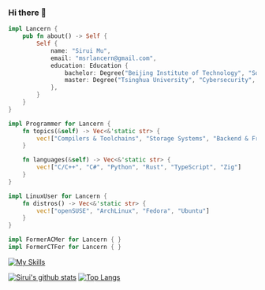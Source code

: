 <!--
**Lancern/Lancern** is a ✨ _special_ ✨ repository because its `README.md` (this file) appears on your GitHub profile.

Here are some ideas to get you started:

- 🔭 I’m currently working on ...
- 🌱 I’m currently learning ...
- 👯 I’m looking to collaborate on ...
- 🤔 I’m looking for help with ...
- 💬 Ask me about ...
- 📫 How to reach me: ...
- 😄 Pronouns: ...
- ⚡ Fun fact: ...
-->

### Hi there 👋

```rust
impl Lancern {
    pub fn about() -> Self {
        Self {
            name: "Sirui Mu",
            email: "msrlancern@gmail.com",
            education: Education {
                bachelor: Degree("Beijing Institute of Technology", "Software Engineering", 2016..=2020),
                master: Degree("Tsinghua University", "Cybersecurity", 2020..=2023),
            },
        }
    }
}

impl Programmer for Lancern {
    fn topics(&self) -> Vec<&'static str> {
        vec!["Compilers & Toolchains", "Storage Systems", "Backend & Frontend"]
    }

    fn languages(&self) -> Vec<&'static str> {
        vec!["C/C++", "C#", "Python", "Rust", "TypeScript", "Zig"]
    }
}

impl LinuxUser for Lancern {
    fn distros() -> Vec<&'static str> {
        vec!["openSUSE", "ArchLinux", "Fedora", "Ubuntu"]
    }
}

impl FormerACMer for Lancern { }
impl FormerCTFer for Lancern { }
```

[![My Skills](https://skillicons.dev/icons?i=anaconda,apple,arch,bash,bootstrap,c,cs,cpp,clion,cmake,css,debian,discord,docker,dotnet,eclipse,emacs,flask,gatsby,git,github,githubactions,gitlab,gmail,go,haskell,html,jquery,js,latex,linux,md,mint,mongodb,mysql,nextjs,nginx,nodejs,notion,npm,postman,powershell,py,pycharm,react,regex,rider,rust,sqlite,stackoverflow,sublime,tailwind,twitter,ts,ubuntu,vercel,vim,visualstudio,vscode,wasm,webpack,webstorm,wordpress,zig)](https://skillicons.dev)

[![Sirui's github stats](https://github-readme-stats.vercel.app/api?username=Lancern)](https://github.com/anuraghazra/github-readme-stats)
[![Top Langs](https://github-readme-stats.vercel.app/api/top-langs/?username=Lancern&layout=compact)](https://github.com/anuraghazra/github-readme-stats)
